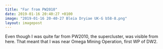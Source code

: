 ```yaml
---
title: "Far from PW2010"
date: 2019-01-16 20:40:27 +0100
image: "2019-01-16 20-40-27 Bleia Dryiae UK-G b58-8.png"
layout: imagepost
---
```


Even though I was quite far from PW2010, the supercluster, was visible from here. That meant that I was near Omega Mining Operation, first WP of DW2.